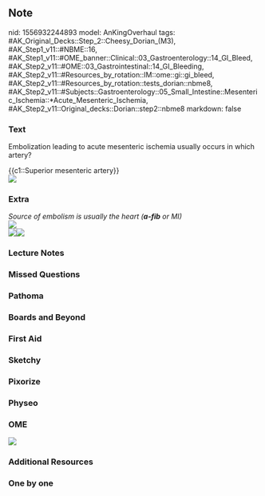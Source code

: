 ## Note
nid: 1556932244893
model: AnKingOverhaul
tags: #AK_Original_Decks::Step_2::Cheesy_Dorian_(M3), #AK_Step1_v11::#NBME::16, #AK_Step1_v11::#OME_banner::Clinical::03_Gastroenterology::14_GI_Bleed, #AK_Step2_v11::#OME::03_Gastrointestinal::14_GI_Bleeding, #AK_Step2_v11::#Resources_by_rotation::IM::ome::gi::gi_bleed, #AK_Step2_v11::#Resources_by_rotation::tests_dorian::nbme8, #AK_Step2_v11::#Subjects::Gastroenterology::05_Small_Intestine::Mesenteric_Ischemia::*Acute_Mesenteric_Ischemia, #AK_Step2_v11::Original_decks::Dorian::step2::nbme8
markdown: false

### Text
Embolization leading to acute mesenteric ischemia usually occurs in
which artery?
<div>
  {{c1::Superior mesenteric artery}}
</div>
<div><img src="paste-194368744980481.jpg"></div>

### Extra
<div>
  <div>
    <i>Source of embolism is usually the heart (<b>a-fib</b> or
    MI)</i>
  </div>
  <div><img src="ami.png"></div>
  <div>
    <i><span style="font-style: normal;"><img src=
    "paste-1427376546250753.jpg"></span><img src=
    "paste-169943265968129.jpg"></i>
  </div>
</div>

### Lecture Notes


### Missed Questions


### Pathoma


### Boards and Beyond


### First Aid


### Sketchy


### Pixorize


### Physeo


### OME
<div class="ome-widget">
  <a href=
  "https://onlinemeded.org/spa/gastroenterology/gi-bleed/acquire?ref=anki">
  <img src="_OME_AnkiFlashcards_Lesson_2.png"></a>
</div>

### Additional Resources


### One by one

